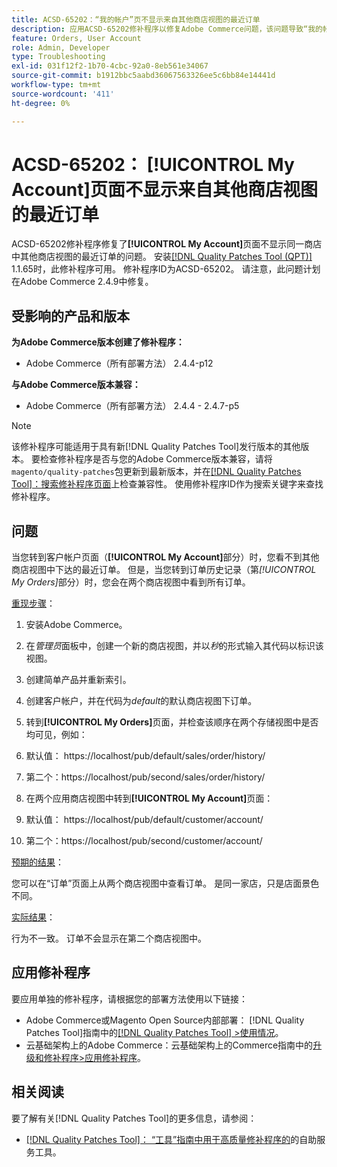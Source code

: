 ```yaml
---
title: ACSD-65202：“我的帐户”页不显示来自其他商店视图的最近订单
description: 应用ACSD-65202修补程序以修复Adobe Commerce问题，该问题导致“我的帐户”页面不显示同一商店中其他商店视图的最近订单。
feature: Orders, User Account
role: Admin, Developer
type: Troubleshooting
exl-id: 031f12f2-1b70-4cbc-92a0-8eb561e34067
source-git-commit: b1912bbc5aabd36067563326ee5c6bb84e14441d
workflow-type: tm+mt
source-wordcount: '411'
ht-degree: 0%

---
```


# ACSD-65202： [!UICONTROL My Account]页面不显示来自其他商店视图的最近订单

ACSD-65202修补程序修复了&#x200B;**[!UICONTROL My Account]**&#x200B;页面不显示同一商店中其他商店视图的最近订单的问题。 安装[[!DNL Quality Patches Tool (QPT)]](/help/tools/quality-patches-tool/quality-patches-tool-to-self-serve-quality-patches.md) 1.1.65时，此修补程序可用。 修补程序ID为ACSD-65202。 请注意，此问题计划在Adobe Commerce 2.4.9中修复。

## 受影响的产品和版本

**为Adobe Commerce版本创建了修补程序：**

* Adobe Commerce（所有部署方法） 2.4.4-p12

**与Adobe Commerce版本兼容：**

* Adobe Commerce（所有部署方法） 2.4.4 - 2.4.7-p5

>[!NOTE]
>
>该修补程序可能适用于具有新[!DNL Quality Patches Tool]发行版本的其他版本。 要检查修补程序是否与您的Adobe Commerce版本兼容，请将`magento/quality-patches`包更新到最新版本，并在[[!DNL Quality Patches Tool]：搜索修补程序页面](https://experienceleague.adobe.com/tools/commerce-quality-patches/index.html?lang=zh-Hans)上检查兼容性。 使用修补程序ID作为搜索关键字来查找修补程序。

## 问题

当您转到客户帐户页面（**[!UICONTROL My Account]**&#x200B;部分）时，您看不到其他商店视图中下达的最近订单。 但是，当您转到订单历史记录（第&#x200B;*[!UICONTROL My Orders]*&#x200B;部分）时，您会在两个商店视图中看到所有订单。

<u>重现步骤</u>：

1. 安装Adobe Commerce。
1. 在&#x200B;*管理员*&#x200B;面板中，创建一个新的商店视图，并以&#x200B;*秒*&#x200B;的形式输入其代码以标识该视图。
1. 创建简单产品并重新索引。
1. 创建客户帐户，并在代码为&#x200B;*default*&#x200B;的默认商店视图下订单。
1. 转到&#x200B;**[!UICONTROL My Orders]**&#x200B;页面，并检查该顺序在两个存储视图中是否均可见，例如：
1. 默认值： https://localhost/pub/default/sales/order/history/
1. 第二个：https://localhost/pub/second/sales/order/history/

1. 在两个应用商店视图中转到&#x200B;**[!UICONTROL My Account]**&#x200B;页面：
1. 默认值： https://localhost/pub/default/customer/account/
1. 第二个：https://localhost/pub/second/customer/account/

<u>预期的结果</u>：

您可以在“订单”页面上从两个商店视图中查看订单。 是同一家店，只是店面景色不同。

<u>实际结果</u>：

行为不一致。 订单不会显示在第二个商店视图中。

## 应用修补程序

要应用单独的修补程序，请根据您的部署方法使用以下链接：

* Adobe Commerce或Magento Open Source内部部署： [!DNL Quality Patches Tool]指南中的[[!DNL Quality Patches Tool] >使用情况](/help/tools/quality-patches-tool/usage.md)。
* 云基础架构上的Adobe Commerce：云基础架构上的Commerce指南中的[升级和修补程序>应用修补程序](https://experienceleague.adobe.com/docs/commerce-cloud-service/user-guide/develop/upgrade/apply-patches.html?lang=zh-Hans)。

## 相关阅读

要了解有关[!DNL Quality Patches Tool]的更多信息，请参阅：

* [[!DNL Quality Patches Tool]： “工具”指南中用于高质量修补程序的](/help/tools/quality-patches-tool/quality-patches-tool-to-self-serve-quality-patches.md)的自助服务工具。
